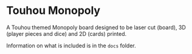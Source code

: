 Touhou Monopoly
===============

A Touhou themed Monopoly board designed to be laser cut (board), 3D (player pieces and dice) and 2D (cards) printed.

Information on what is included is in the ```docs``` folder.
